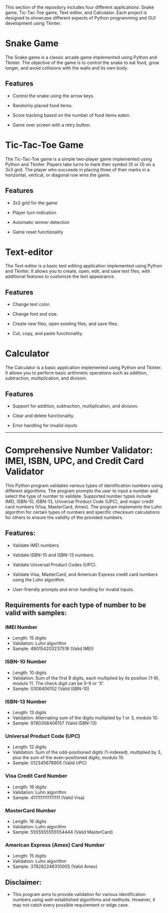 This section of the repository includes four different applications: Snake game, Tic-Tac-Toe game, Text-editor, and Calculator. Each project is designed to showcase different aspects of Python programming and GUI development using Tkinter.


# Snake Game
The Snake game is a classic arcade game implemented using Python and Tkinter. The objective of the game is to control the snake to eat food, grow longer, and avoid collisions with the walls and its own body.

## Features
- Control the snake using the arrow keys.

- Randomly placed food items.

- Score tracking based on the number of food items eaten.

- Game over screen with a retry button.


# Tic-Tac-Toe Game
The Tic-Tac-Toe game is a simple two-player game implemented using Python and Tkinter. Players take turns to mark their symbol (X or O) on a 3x3 grid. The player who succeeds in placing three of their marks in a horizontal, vertical, or diagonal row wins the game.

## Features
- 3x3 grid for the game

- Player turn indication

- Automatic winner detection

- Game reset functionality


# Text-editor
The Text-editor is a basic text editing application implemented using Python and Tkinter. It allows you to create, open, edit, and save text files, with additional features to customize the text appearance.

## Features
- Change text color.

- Change font and size.

- Create new files, open existing files, and save files.

- Cut, copy, and paste functionality.


# Calculator
The Calculator is a basic application implemented using Python and Tkinter. It allows you to perform basic arithmetic operations such as addition, subtraction, multiplication, and division.

## Features
- Support for addition, subtraction, multiplication, and division.

- Clear and delete functionality.

- Error handling for invalid inputs

<hr/>

# Comprehensive Number Validator: IMEI, ISBN, UPC, and Credit Card Validator

This Python program validates various types of identification numbers using different algorithms. The program prompts the user to input a number and select the type of number to validate. Supported number types include IMEI, ISBN-10, ISBN-13, Universal Product Code (UPC), and major credit card numbers (Visa, MasterCard, Amex). The program implements the Luhn algorithm for certain types of numbers and specific checksum calculations for others to ensure the validity of the provided numbers.

## Features:

- Validate IMEI numbers.

- Validate ISBN-10 and ISBN-13 numbers.

- Validate Universal Product Codes (UPC).

- Validate Visa, MasterCard, and American Express credit card numbers using the Luhn algorithm.

- User-friendly prompts and error handling for invalid inputs.

## Requirements for each type of number to be valid with samples:

### IMEI Number
- Length: 15 digits
- Validation: Luhn algorithm
- Sample: 490154203237518 (Valid IMEI)

### ISBN-10 Number
- Length: 10 digits
- Validation: Sum of the first 9 digits, each multiplied by its position (1-9), modulo 11. The check digit can be 0-9 or 'X'.
- Sample: 0306406152 (Valid ISBN-10)

### ISBN-13 Number
- Length: 13 digits
- Validation: Alternating sum of the digits multiplied by 1 or 3, modulo 10.
- Sample: 9780306406157 (Valid ISBN-13)

### Universal Product Code (UPC)
- Length: 12 digits
- Validation: Sum of the odd-positioned digits (1-indexed), multiplied by 3, plus the sum of the even-positioned digits, modulo 10.
- Sample: 012345678905 (Valid UPC)

### Visa Credit Card Number
- Length: 16 digits
- Validation: Luhn algorithm
- Sample: 4111111111111111 (Valid Visa)

### MasterCard Number
- Length: 16 digits
- Validation: Luhn algorithm
- Sample: 5555555555554444 (Valid MasterCard)

### American Express (Amex) Card Number
- Length: 15 digits
- Validation: Luhn algorithm
- Sample: 378282246310005 (Valid Amex)

## Disclaimer: 
- This program aims to provide validation for various identification numbers using well-established algorithms and methods. However, it may not catch every possible requirement or edge case.
